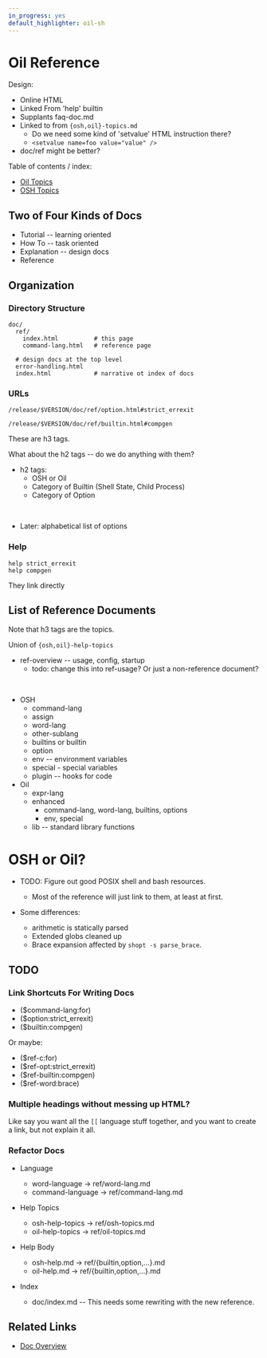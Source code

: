 ```yaml
---
in_progress: yes
default_highlighter: oil-sh
---
```


Oil Reference
=============

Design:

- Online HTML
- Linked From 'help' builtin
- Supplants faq-doc.md
- Linked to from `{osh,oil}-topics.md` 
  - Do we need some kind of 'setvalue' HTML instruction there?
  - `<setvalue name=foo value="value" />`
- doc/ref might be better?

Table of contents / index:

- [Oil Topics](oil-topics.html)
- [OSH Topics](osh-topics.html)

<div id="toc">
</div>

## Two of Four Kinds of Docs

- Tutorial -- learning oriented
- How To -- task oriented
- Explanation -- design docs
- Reference

## Organization

### Directory Structure

    doc/
      ref/
        index.html          # this page
        command-lang.html   # reference page

      # design docs at the top level
      error-handling.html
      index.html            # narrative ot index of docs

### URLs

    /release/$VERSION/doc/ref/option.html#strict_errexit

    /release/$VERSION/doc/ref/builtin.html#compgen

These are h3 tags.

What about the h2 tags -- do we do anything with them?

- h2 tags:
  - OSH or Oil
  - Category of Builtin (Shell State, Child Process)
  - Category of Option

&nbsp;

- Later: alphabetical list of options

### Help

    help strict_errexit
    help compgen

They link directly
         
## List of Reference Documents

Note that h3 tags are the topics.

Union of `{osh,oil}-help-topics`


- ref-overview -- usage, config, startup
  - todo: change this into ref-usage?  Or just a non-reference document?

&nbsp;

- OSH
  - command-lang
  - assign
  - word-lang
  - other-sublang
  - builtins or builtin
  - option
  - env -- environment variables
  - special - special variables
  - plugin -- hooks for code
- Oil
  - expr-lang
  - enhanced
    - command-lang, word-lang, builtins, options
    - env, special
  - lib -- standard library functions

# OSH or Oil?

- TODO: Figure out good POSIX shell and bash resources.
  - Most of the reference will just link to them, at least at first.

- Some differences:
  - arithmetic is statically parsed
  - Extended globs cleaned up
  - Brace expansion affected by `shopt -s parse_brace`.


## TODO

### Link Shortcuts For Writing Docs

- ($command-lang:for)
- ($option:strict_errexit)
- ($builtin:compgen)

Or maybe:

- ($ref-c:for)
- ($ref-opt:strict_errexit)
- ($ref-builtin:compgen)
- ($ref-word:brace)

### Multiple headings without messing up HTML?

Like say you want all the `[[` language stuff together, and you want to create
a link, but not explain it all.

### Refactor Docs

- Language
  - word-language -> ref/word-lang.md
  - command-language -> ref/command-lang.md

- Help Topics
  - osh-help-topics -> ref/osh-topics.md
  - oil-help-topics -> ref/oil-topics.md

- Help Body
  - osh-help.md -> ref/{builtin,option,...}.md
  - oil-help.md -> ref/{builtin,option,...}.md

- Index
  - doc/index.md   -- This needs some rewriting with the new reference.


## Related Links

- [Doc Overview](../index.html)
